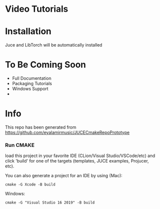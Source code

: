 
# Video Tutorials


# Installation

Juce and LibTorch will be automatically installed

# To Be Coming Soon

- Full Documentation
- Packaging Tutorials
- Windows Support 
- 
 

# Info
This repo has been generated from https://github.com/eyalamirmusic/JUCECmakeRepoPrototype


### Run CMAKE
load this project in your favorite IDE
(CLion/Visual Studio/VSCode/etc)
and click 'build' for one of the targets (templates, JUCE examples, Projucer, etc).

You can also generate a project for an IDE by using (Mac):
```
cmake -G Xcode -B build
```
Windows:
```
cmake -G "Visual Studio 16 2019" -B build
```
